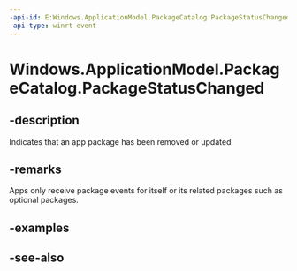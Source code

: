 ```yaml
---
-api-id: E:Windows.ApplicationModel.PackageCatalog.PackageStatusChanged
-api-type: winrt event
---
```


<!-- Event syntax
public event Windows.Foundation.TypedEventHandler PackageStatusChanged<Windows.ApplicationModel.PackageCatalog,  Windows.ApplicationModel.PackageStatusChangedEventArgs>
-->

# Windows.ApplicationModel.PackageCatalog.PackageStatusChanged

## -description
Indicates that an app package has been removed or updated

## -remarks
Apps only receive package events for itself or its related packages such as optional packages.

## -examples

## -see-also
